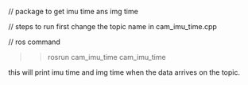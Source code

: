 // package to get imu time ans img time 

// steps to run 
first change the topic name in cam_imu_time.cpp 

// ros command
>> rosrun cam_imu_time cam_imu_time

this will print imu time and img time when the data arrives on the topic.